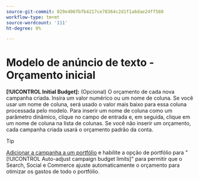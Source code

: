 ```yaml
---
source-git-commit: 029e406fbfb4217ce78364c2d1f1a6dae24ff588
workflow-type: tm+mt
source-wordcount: '111'
ht-degree: 0%

---
```

# Modelo de anúncio de texto - Orçamento inicial

**[!UICONTROL Initial Budget]:** (Opcional) O orçamento de cada nova campanha criada. Insira um valor numérico ou um nome de coluna. Se você usar um nome de coluna, será usado o valor mais baixo para essa coluna processada pelo modelo. Para inserir um nome de coluna como um parâmetro dinâmico, clique no campo de entrada e, em seguida, clique em um nome de coluna na lista de colunas. Se você não inserir um orçamento, cada campanha criada usará o orçamento padrão da conta.

>[!TIP]
>
>[Adicionar a campanha a um portfólio](/help/search-social-commerce/campaign-management/campaign-assign-to-portfolio.md) e habilite a opção de portfólio para &quot;[!UICONTROL Auto-adjust campaign budget limits]&quot; para permitir que o Search, Social e Commerce ajuste automaticamente o orçamento para otimizar os gastos de todo o portfólio.
